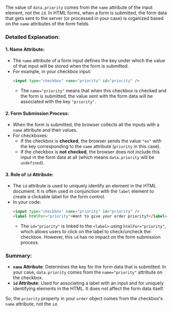 
The value of `data.priority` comes from the `name` attribute of the input element, not the `id`. In HTML forms, when a form is submitted, the form data that gets sent to the server (or processed in your case) is organized based on the `name` attributes of the form fields.

### Detailed Explanation:

#### 1. **Name Attribute**:
   - The `name` attribute of a form input defines the key under which the value of that input will be stored when the form is submitted.
   - For example, in your checkbox input:
     ```html
     <input type="checkbox" name="priority" id="priority" />
     ```
     - The `name="priority"` means that when this checkbox is checked and the form is submitted, the value sent with the form data will be associated with the key `"priority"`.

#### 2. **Form Submission Process**:
   - When the form is submitted, the browser collects all the inputs with a `name` attribute and their values.
   - For checkboxes:
     - If the checkbox is **checked**, the browser sends the value `"on"` with the key corresponding to the `name` attribute (`priority` in this case).
     - If the checkbox is **not checked**, the browser does not include this input in the form data at all (which means `data.priority` will be `undefined`).

#### 3. **Role of `id` Attribute**:
   - The `id` attribute is used to uniquely identify an element in the HTML document. It is often used in conjunction with the `label` element to create a clickable label for the form control.
   - In your code:
     ```html
     <input type="checkbox" name="priority" id="priority" />
     <label htmlFor="priority">Want to give your order priority?</label>
     ```
     - The `id="priority"` is linked to the `<label>` using `htmlFor="priority"`, which allows users to click on the label to check/uncheck the checkbox. However, this `id` has no impact on the form submission process.

### Summary:
- **`name` Attribute**: Determines the key for the form data that is submitted. In your case, `data.priority` comes from the `name="priority"` attribute on the checkbox.
- **`id` Attribute**: Used for associating a label with an input and for uniquely identifying elements in the HTML. It does not affect the form data itself.
  
So, the `priority` property in your `order` object comes from the checkbox's `name` attribute, not the `id`.
